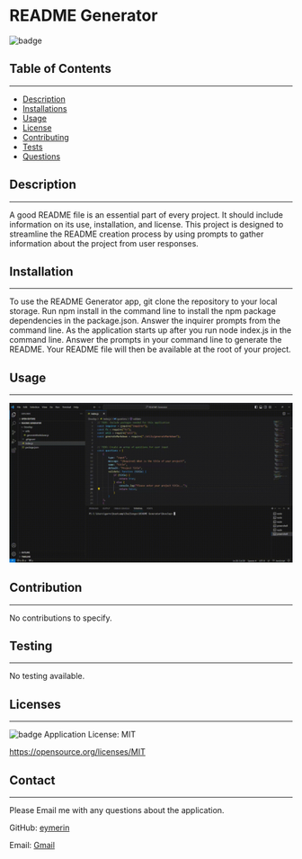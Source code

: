 # README Generator
  
  ![badge](https://img.shields.io/badge/license-MIT-blue)<br/>

  ## Table of Contents
  --------------------
  - [Description](#description)
  - [Installations](#installation)
  - [Usage](#usage)
  - [License](#licenses)
  - [Contributing](#contribution)
  - [Tests](#testing)
  - [Questions](#contact)

  ## Description
  --------------
  A good README file is an essential part of every project. It should include information on its use, installation, and license. This project is designed to streamline the README creation process by using prompts to gather information about the project from user responses.

  ## Installation
  ---------------
  To use the README Generator app, git clone the repository to your local storage. Run npm install in the command line to install the npm package dependencies in the package.json. Answer the inquirer prompts from the command line. As the application starts up after you run node index.js in the command line. Answer the prompts in your command line to generate the README. Your README file will then be available at the root of your project.

  ## Usage
  --------
![](https://github.com/eymerin/README-Generator/blob/main/README%20Generator%20demo.gif)


  ## Contribution
  ---------------
  No contributions to specify.

  ## Testing
  ----------
  No testing available.

  ## Licenses
  -----------
  ![badge](https://img.shields.io/badge/license-MIT-blue) Application License: MIT

  https://opensource.org/licenses/MIT

  ## Contact
  -----------
  Please Email me with any questions about the application.
  
  GitHub: [eymerin](https://github.com/eymerin)

  Email: [Gmail](mailto:garrett.bryce.young@gmail.com)

